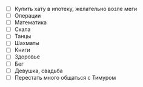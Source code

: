 
- [ ] Купить хату в ипотеку, желательно возле меги
- [ ] Операции
- [ ] Математика
- [ ] Скала
- [ ] Танцы
- [ ] Шахматы
- [ ] Книги
- [ ] Здоровье
- [ ] Бег
- [ ] Девушка, свадьба
- [ ] Перестать много общаться с Тимуром
